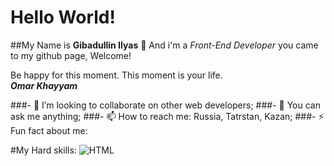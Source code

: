 # <h1>Hello World!</h1> 
 ##My Name is **Gibadullin Ilyas** 👋 And i'm a *Front-End Developer* you came to my github page, Welcome!
 
  Be happy for this moment. This moment is your life.<br>
   ***Omar Khayyam***
   
###- 👯 I’m looking to collaborate on other web developers;
###- 💬 You can ask me anything;
###- 📫 How to reach me: Russia, Tatrstan, Kazan;
###- ⚡ Fun fact about me: 


 #My Hard skills:
![HTML](https://img.shields.io/badge/-HTML-Black?style=flat-square&logo=appveyor)
